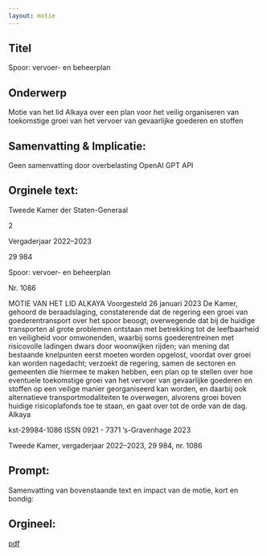 ```yaml
---
layout: motie
---
```

## Titel
Spoor: vervoer- en beheerplan
## Onderwerp
Motie van het lid Alkaya over een plan voor het veilig organiseren van toekomstige groei van het vervoer van gevaarlijke goederen en stoffen
## Samenvatting & Implicatie:
Geen samenvatting door overbelasting OpenAI GPT API
## Orginele text:


Tweede Kamer der Staten-Generaal

2

Vergaderjaar 2022–2023

29 984

Spoor: vervoer- en beheerplan

Nr. 1086

MOTIE VAN HET LID ALKAYA
Voorgesteld 26 januari 2023
De Kamer,
gehoord de beraadslaging,
constaterende dat de regering een groei van goederentransport over het
spoor beoogt;
overwegende dat bij de huidige transporten al grote problemen ontstaan
met betrekking tot de leefbaarheid en veiligheid voor omwonenden,
waarbij soms goederentreinen met risicovolle ladingen dwars door
woonwijken rijden;
van mening dat bestaande knelpunten eerst moeten worden opgelost,
voordat over groei kan worden nagedacht;
verzoekt de regering, samen de sectoren en gemeenten die hiermee te
maken hebben, een plan op te stellen over hoe eventuele toekomstige
groei van het vervoer van gevaarlijke goederen en stoffen op een veilige
manier georganiseerd kan worden, en daarbij ook alternatieve transportmodaliteiten te overwegen, alvorens groei boven huidige risicoplafonds
toe te staan,
en gaat over tot de orde van de dag.
Alkaya

kst-29984-1086
ISSN 0921 - 7371
’s-Gravenhage 2023

Tweede Kamer, vergaderjaar 2022–2023, 29 984, nr. 1086


## Prompt:
Samenvatting van bovenstaande text en impact van de motie, kort en bondig:

## Orgineel:
[pdf](https://gegevensmagazijn.tweedekamer.nl/OData/v4/2.0/Document(e36de907-3980-4edc-b6cd-83e7b0114de7)/resource)
